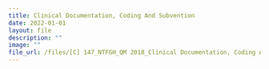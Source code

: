 ```yaml
---
title: Clinical Documentation, Coding And Subvention
date: 2022-01-01
layout: file
description: ""
image: ""
file_url: /files/[C] 147_NTFGH_QM 2018_Clinical Documentation, Coding And Subvention.pdf
---
```

